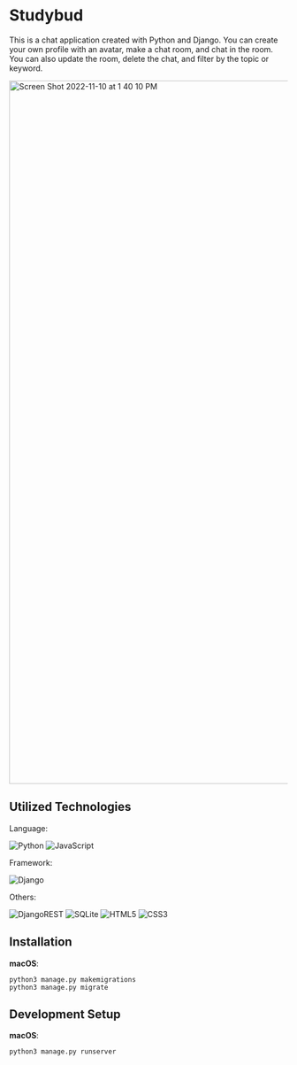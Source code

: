 <h1>Studybud</h1>
<p>This is a chat application created with Python and Django. You can create your own profile with an avatar, make a chat room, and chat in the room. You can also update the room, delete the chat, and filter by the topic or keyword.
</p>
<img width="1271" alt="Screen Shot 2022-11-10 at 1 40 10 PM" src="https://user-images.githubusercontent.com/100802000/201179714-f6d17d91-4b95-4aa8-a527-d0833f73e4b0.png">

<h2>Utilized Technologies</h2>
<p>Language:</p>

![Python](https://img.shields.io/badge/python-3670A0?style=for-the-badge&logo=python&logoColor=ffdd54)  ![JavaScript](https://img.shields.io/badge/javascript-%23323330.svg?style=for-the-badge&logo=javascript&logoColor=%23F7DF1E)

<p>Framework:</p>

![Django](https://img.shields.io/badge/django-%23092E20.svg?style=for-the-badge&logo=django&logoColor=white)

<p>Others:</p>

![DjangoREST](https://img.shields.io/badge/DJANGO-REST-ff1709?style=for-the-badge&logo=django&logoColor=white&color=ff1709&labelColor=gray) ![SQLite](https://img.shields.io/badge/sqlite-%2307405e.svg?style=for-the-badge&logo=sqlite&logoColor=white) ![HTML5](https://img.shields.io/badge/html5-%23E34F26.svg?style=for-the-badge&logo=html5&logoColor=white) ![CSS3](https://img.shields.io/badge/css3-%231572B6.svg?style=for-the-badge&logo=css3&logoColor=white)

<h2>Installation</h2>
<p><b>macOS</b>:</p>

```
python3 manage.py makemigrations
python3 manage.py migrate
```

<h2>Development Setup</h2>
<p><b>macOS</b>:</p>

```
python3 manage.py runserver
```
